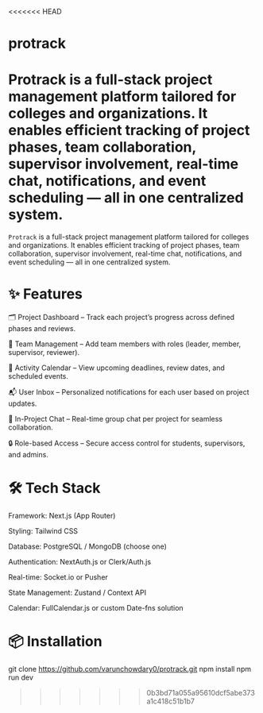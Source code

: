 <<<<<<< HEAD
# protrack
Protrack is a full-stack project management platform tailored for colleges and organizations. It enables efficient tracking of project phases, team collaboration, supervisor involvement, real-time chat, notifications, and event scheduling — all in one centralized system.
=======
`Protrack` is a full-stack project management platform tailored for colleges and organizations. It enables efficient tracking of project phases, team collaboration, supervisor involvement, real-time chat, notifications, and event scheduling — all in one centralized system.

# ✨ Features
🗂️ Project Dashboard – Track each project’s progress across defined phases and reviews.

👥 Team Management – Add team members with roles (leader, member, supervisor, reviewer).

📅 Activity Calendar – View upcoming deadlines, review dates, and scheduled events.

📬 User Inbox – Personalized notifications for each user based on project updates.

💬 In-Project Chat – Real-time group chat per project for seamless collaboration.

🔒 Role-based Access – Secure access control for students, supervisors, and admins.

# 🛠️ Tech Stack
Framework: Next.js (App Router)

Styling: Tailwind CSS

Database: PostgreSQL / MongoDB (choose one)

Authentication: NextAuth.js or Clerk/Auth.js

Real-time: Socket.io or Pusher

State Management: Zustand / Context API

Calendar: FullCalendar.js or custom Date-fns solution

# 📦 Installation

git clone https://github.com/varunchowdary0/protrack.git
npm install
npm run dev
>>>>>>> 0b3bd71a055a95610dcf5abe373a1c418c51b1b7
